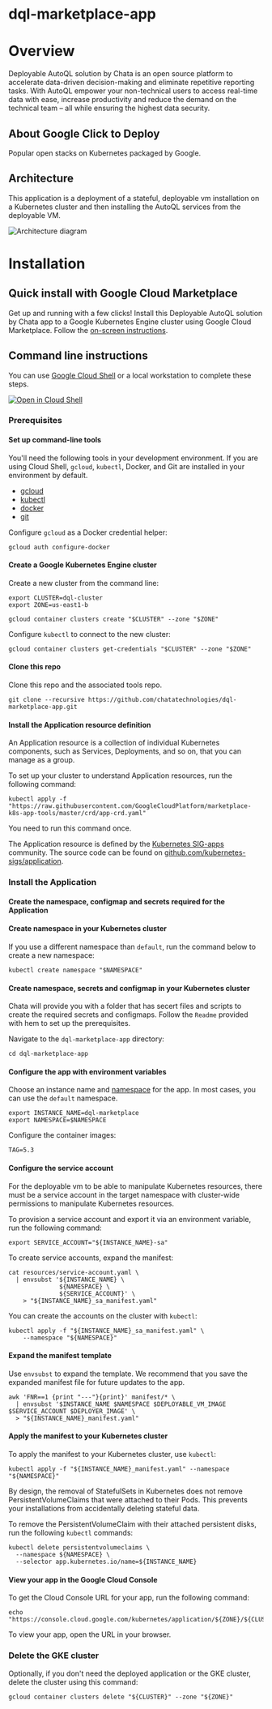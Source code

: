 # dql-marketplace-app

# Overview

Deployable AutoQL solution by Chata is an open source platform to accelerate data-driven decision-making and eliminate repetitive reporting tasks. With AutoQL empower your non-technical users to access real-time data with ease, increase productivity and reduce the demand on the technical team – all while ensuring the highest data security.

## About Google Click to Deploy

Popular open stacks on Kubernetes packaged by Google.

## Architecture

This application is a deployment of a stateful, deployable vm installation on a Kubernetes cluster and then installing the AutoQL services from the deployable VM.

![Architecture diagram](architecture/architecture.png)

# Installation

## Quick install with Google Cloud Marketplace

Get up and running with a few clicks! Install this Deployable AutoQL solution by Chata app to a Google
Kubernetes Engine cluster using Google Cloud Marketplace. Follow the
[on-screen instructions](<Link yet to be published>).

## Command line instructions

You can use [Google Cloud Shell](https://cloud.google.com/shell/) or a local
workstation to complete these steps.

[![Open in Cloud Shell](http://gstatic.com/cloudssh/images/open-btn.svg)](https://console.cloud.google.com/cloudshell/editor?cloudshell_git_repo=https://github.com/chatatechnologies/dql-marketplace-app&cloudshell_open_in_editor=README.md&cloudshell_working_dir=/)

### Prerequisites

#### Set up command-line tools

You'll need the following tools in your development environment. If you are
using Cloud Shell, `gcloud`, `kubectl`, Docker, and Git are installed in your
environment by default.

-   [gcloud](https://cloud.google.com/sdk/gcloud/)
-   [kubectl](https://kubernetes.io/docs/reference/kubectl/overview/)
-   [docker](https://docs.docker.com/install/)
-   [git](https://git-scm.com/book/en/v2/Getting-Started-Installing-Git)

Configure `gcloud` as a Docker credential helper:

```shell
gcloud auth configure-docker
```

#### Create a Google Kubernetes Engine cluster

Create a new cluster from the command line:

```shell
export CLUSTER=dql-cluster
export ZONE=us-east1-b

gcloud container clusters create "$CLUSTER" --zone "$ZONE"
```

Configure `kubectl` to connect to the new cluster:

```shell
gcloud container clusters get-credentials "$CLUSTER" --zone "$ZONE"
```

#### Clone this repo

Clone this repo and the associated tools repo.

```shell
git clone --recursive https://github.com/chatatechnologies/dql-marketplace-app.git
```

#### Install the Application resource definition

An Application resource is a collection of individual Kubernetes components,
such as Services, Deployments, and so on, that you can manage as a group.

To set up your cluster to understand Application resources, run the following
command:

```shell
kubectl apply -f "https://raw.githubusercontent.com/GoogleCloudPlatform/marketplace-k8s-app-tools/master/crd/app-crd.yaml"
```

You need to run this command once.

The Application resource is defined by the
[Kubernetes SIG-apps](https://github.com/kubernetes/community/tree/master/sig-apps)
community. The source code can be found on
[github.com/kubernetes-sigs/application](https://github.com/kubernetes-sigs/application).

### Install the Application

#### Create the namespace, configmap and secrets required for the Application

#### Create namespace in your Kubernetes cluster

If you use a different namespace than `default`, run the command below to create
a new namespace:

```shell
kubectl create namespace "$NAMESPACE"
```

#### Create namespace, secrets and configmap in your Kubernetes cluster

Chata will provide you with a folder that has secert files and scripts to create the required secrets and configmaps. Follow the `Readme` provided with hem to set up the prerequisites.

Navigate to the `dql-marketplace-app` directory:

```shell
cd dql-marketplace-app
```

#### Configure the app with environment variables

Choose an instance name and
[namespace](https://kubernetes.io/docs/concepts/overview/working-with-objects/namespaces/)
for the app. In most cases, you can use the `default` namespace.

```shell
export INSTANCE_NAME=dql-marketplace
export NAMESPACE=$NAMESPACE
```

Configure the container images:

```shell
TAG=5.3
```

#### Configure the service account

For the deployable vm to be able to manipulate Kubernetes resources, there must be a
service account in the target namespace with cluster-wide permissions to
manipulate Kubernetes resources.

To provision a service account and export it via an environment variable, run the
following command:

```shell
export SERVICE_ACCOUNT="${INSTANCE_NAME}-sa"
```

To create service accounts, expand the manifest:

```shell
cat resources/service-account.yaml \
  | envsubst '${INSTANCE_NAME} \
              ${NAMESPACE} \
              ${SERVICE_ACCOUNT}' \
    > "${INSTANCE_NAME}_sa_manifest.yaml"
```

You can create the accounts on the cluster with `kubectl`:

```shell
kubectl apply -f "${INSTANCE_NAME}_sa_manifest.yaml" \
    --namespace "${NAMESPACE}"
```

#### Expand the manifest template

Use `envsubst` to expand the template. We recommend that you save the
expanded manifest file for future updates to the app.

```shell
awk 'FNR==1 {print "---"}{print}' manifest/* \
  | envsubst '$INSTANCE_NAME $NAMESPACE $DEPLOYABLE_VM_IMAGE $SERVICE_ACCOUNT $DEPLOYER_IMAGE' \
  > "${INSTANCE_NAME}_manifest.yaml"
```

#### Apply the manifest to your Kubernetes cluster

To apply the manifest to your Kubernetes cluster, use `kubectl`:

```shell
kubectl apply -f "${INSTANCE_NAME}_manifest.yaml" --namespace "${NAMESPACE}"
```

By design, the removal of StatefulSets in Kubernetes does not remove
PersistentVolumeClaims that were attached to their Pods. This prevents your
installations from accidentally deleting stateful data.

To remove the PersistentVolumeClaim with their attached persistent disks, run
the following `kubectl` commands:

```shell
kubectl delete persistentvolumeclaims \
  --namespace ${NAMESPACE} \
  --selector app.kubernetes.io/name=${INSTANCE_NAME}
```

#### View your app in the Google Cloud Console

To get the Cloud Console URL for your app, run the following command:

```shell
echo "https://console.cloud.google.com/kubernetes/application/${ZONE}/${CLUSTER}/${NAMESPACE}/${INSTANCE_NAME}"
```

To view your app, open the URL in your browser.

### Delete the GKE cluster

Optionally, if you don't need the deployed application or the GKE cluster,
delete the cluster using this command:

```shell
gcloud container clusters delete "${CLUSTER}" --zone "${ZONE}"
```
